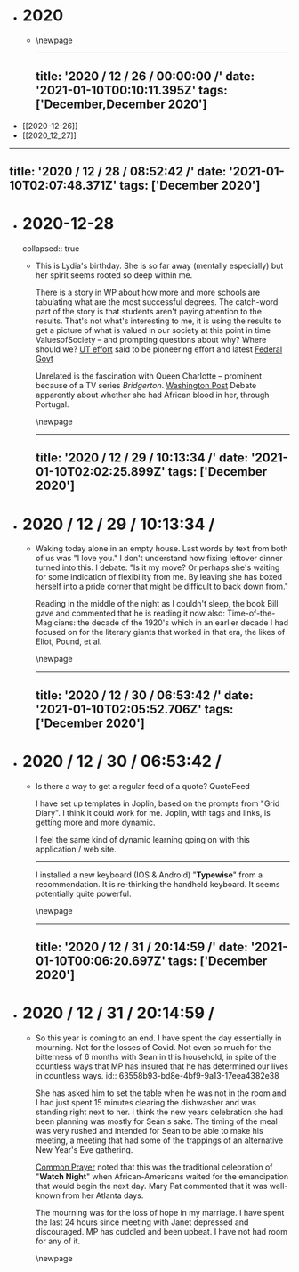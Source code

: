 - # 2020
	- \newpage
	  
	  ---
	  title: '2020 / 12 / 26 / 00:00:00 /'
	  date: '2021-01-10T00:10:11.395Z'
	  tags: ['December,December 2020']
	  ---
	  
	  <!-- Exported from TiddlyWiki at 19:18, 22nd October 2022 -->
- [[2020-12-26]]	  
- [[2020_12_27]]

---
title: '2020 / 12 / 28 / 08:52:42 /'
date: '2021-01-10T02:07:48.371Z'
tags: ['December 2020']
---

<!-- Exported from TiddlyWiki at 19:18, 22nd October 2022 -->
- # 2020-12-28
  collapsed:: true
	- This is Lydia's birthday. She is so far away (mentally especially) but her spirit seems rooted so deep within me.
	  
	  There is a story in WP about how more and more schools are tabulating what are the most successful degrees. The catch-word part of the story is that students aren't paying attention to the results. That's not what's interesting to me, it is using the results to get a picture of what is valued in our society at this point in time ValuesofSociety – and prompting questions about why? Where should we? [UT effort](https://seekut.utsystem.edu/UndergradNat) said to be pioneering effort and latest  [Federal Govt](http://cew.georgetown.edu/wp-content/uploads/CEW-Buyer-Beware.pdf)
	  
	  Unrelated is the fascination with Queen Charlotte – prominent because of a TV series *Bridgerton*. [Washington Post](https://www.washingtonpost.com/history/2020/12/27/bridgerton-queen-charlotte-black-royals/) Debate apparently about whether she had African blood in her, through Portugal.
	  
	  \newpage
	  
	  ---
	  title: '2020 / 12 / 29 / 10:13:34 /'
	  date: '2021-01-10T02:02:25.899Z'
	  tags: ['December 2020']
	  ---
	  
	  <!-- Exported from TiddlyWiki at 19:18, 22nd October 2022 -->
- # 2020 / 12 / 29 / 10:13:34 /
	- Waking today alone in an empty house. Last words by text from both of us was "I love you." I don't understand how fixing leftover dinner turned into this. I debate: "Is it my move? Or perhaps she's waiting for some indication of flexibility from me. By leaving she has boxed herself into a pride corner that might be difficult to back down from."
	  
	  Reading in the middle of the night as I couldn't sleep, the book Bill gave and commented that he is reading it now also: Time-of-the-Magicians: the decade of the 1920's which in an earlier decade I had focused on for the literary giants that worked in that era, the likes of Eliot, Pound, et al.
	  
	  \newpage
	  
	  ---
	  title: '2020 / 12 / 30 / 06:53:42 /'
	  date: '2021-01-10T02:05:52.706Z'
	  tags: ['December 2020']
	  ---
	  
	  <!-- Exported from TiddlyWiki at 19:18, 22nd October 2022 -->
- # 2020 / 12 / 30 / 06:53:42 /
	- Is there a way to get a regular feed of a quote? QuoteFeed
	  
	  I have set up templates in Joplin, based on the prompts from "Grid Diary". I think it could work for me. Joplin, with tags and links, is getting more and more dynamic.
	  
	  I feel the same kind of dynamic learning going on with this application / web site.
	  
	  ---
	  
	  I installed a new keyboard (IOS & Android) "**Typewise**" from a recommendation. It is re-thinking the handheld keyboard. It seems potentially quite powerful.
	  
	  \newpage
	  
	  ---
	  title: '2020 / 12 / 31 / 20:14:59 /'
	  date: '2021-01-10T00:06:20.697Z'
	  tags: ['December 2020']
	  ---
	  
	  <!-- Exported from TiddlyWiki at 19:18, 22nd October 2022 -->
- # 2020 / 12 / 31 / 20:14:59 /
	- So this year is coming to an end. I have spent the day essentially in mourning. Not for the losses of Covid. Not even so much for the bitterness of 6 months with Sean in this household, in spite of the countless ways that MP has insured that he has determined our lives in countless ways.
	  id:: 63558b93-bd8e-4bf9-9a13-17eea4382e38
	  
	  She has asked him to set the table when he was not in the room and I had just spent 15 minutes clearing the dishwasher and was standing right next to her. I think the new years celebration she had been planning was mostly for Sean's sake. The timing of the meal was very rushed and intended for Sean to be able to make his meeting, a meeting that had some of the trappings of an alternative New Year's Eve gathering.
	  
	  <u>Common Prayer</u> noted that this was the traditional celebration of "**Watch Night**" when African-Americans waited for the emancipation that would begin the next day. Mary Pat commented that it was well-known from her Atlanta days.
	  
	  The mourning was for the loss of hope in my marriage. I have spent the last 24 hours since meeting with Janet depressed and discouraged. MP has cuddled and been upbeat. I have not had room for any of it.
	  
	  \newpage